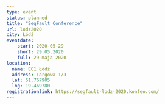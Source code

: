 ```yaml
---
type: event
status: planned
title: "SegFault Conference"
url: lodz2020
city: Łódź
eventdate:
    start: 2020-05-29
    short: 29.05.2020
    full: 29 maja 2020
location:
  name: EC1 Łódź
  address: Targowa 1/3
  lat: 51.767905
  lng: 19.469780
registrationlink: https://segfault-lodz-2020.konfeo.com/
---
```

